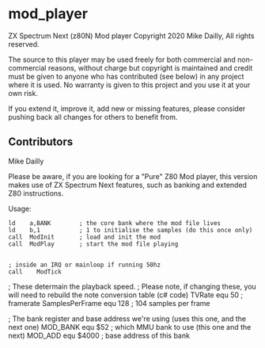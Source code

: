 # mod_player
ZX Spectrum Next (z80N) Mod player
Copyright 2020 Mike Dailly, All rights reserved.

The source to this player may be used freely for both commercial and non-commercial reasons, without charge but copyright is maintained and credit must be given to anyone who has contributed (see below) in any project where it is used. No warranty is given to this project and you use it at your own risk.

If you extend it, improve it, add new or missing features, please consider pushing back all changes for others to benefit from.


Contributors
------------
Mike Dailly


Please be aware, if you are looking for a "Pure" Z80 Mod player, this version makes use of ZX Spectrum Next features, such as banking and extended Z80 instructions.





Usage:

	ld    a,BANK		; the core bank where the mod file lives
	ld    b,1			; 1 to initialise the samples (do this once only)
	call  ModInit		; load and init the mod
	call  ModPlay		; start the mod file playing


	; inside an IRQ or mainloop if running 50hz
	call	ModTick


; These determain the playback speed. 
; Please note, if changing these, you will need to rebuild the note conversion table (c# code)
TVRate			equ	50						; framerate
SamplesPerFrame	equ	128						; 104 samples per frame

; The bank register and base address we're using (uses this one, and the next one)
MOD_BANK		equ	$52				; which MMU bank to use (this one and the next)
MOD_ADD			equ	$4000			; base address of this bank


